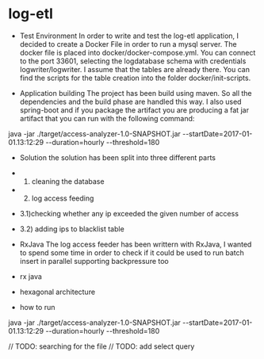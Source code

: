 # log-etl

- Test Environment
In order to write and test the log-etl application, I decided to create a Docker File in order to run a mysql
server.
The docker file is placed into docker/docker-compose.yml. You can connect to the port 33601, selecting the logdatabase
schema with credentials logwriter/logwriter.
I assume that the tables are already there. You can find the scripts for the table creation into the folder
docker/init-scripts.

- Application building
The project has been build using maven. So all the dependencies and the build phase are handled this way.
I also used spring-boot and if you package the artifact you are producing a fat jar artifact that you can run
with the following command:

java -jar ./target/access-analyzer-1.0-SNAPSHOT.jar --startDate=2017-01-01.13:12:29 --duration=hourly --threshold=180

- Solution
the solution has been split into three different parts
- 1) cleaning the database
- 2) log access feeding
- 3.1)checking whether any ip exceeded the given number of access
- 3.2) adding ips to blacklist table

- RxJava
The log access feeder has been writtern with RxJava, I wanted to spend some time in order to check if it could be
used to run batch insert in parallel supporting backpressure too

- rx java
- hexagonal architecture
- how to run

java -jar ./target/access-analyzer-1.0-SNAPSHOT.jar --startDate=2017-01-01.13:12:29 --duration=hourly --threshold=180

// TODO: searching for the file
// TODO: add select query

